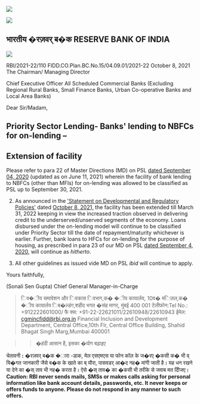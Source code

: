 ![](_page_0_Picture_0.jpeg)

![](_page_0_Picture_1.jpeg)

## भारतीय �रज़वर् ब�क RESERVE BANK OF INDIA

![](_page_0_Picture_3.jpeg)

RBI/2021-22/110 FIDD.CO.Plan.BC.No.15/04.09.01/2021-22 October 8, 2021 The Chairman/ Managing Director

Chief Executive Officer All Scheduled Commercial Banks (Excluding Regional Rural Banks, Small Finance Banks, Urban Co-operative Banks and Local Area Banks)

Dear Sir/Madam,

## **Priority Sector Lending- Banks' lending to NBFCs for on-lending –**

## **Extension of facility**

Please refer to para 22 of Master Directions (MD) on PSL [dated September 04, 2020](https://www.rbi.org.in/Scripts/BS_ViewMasDirections.aspx?id=11959) (updated as on June 11, 2021) wherein the facility of bank lending to NBFCs (other than MFIs) for on-lending was allowed to be classified as PSL up to September 30, 2021.

2. As announced in the ['Statement on Developmental and Regulatory Policies'](https://www.rbi.org.in/Scripts/BS_PressReleaseDisplay.aspx?prid=52368) dated [October 8, 2021,](https://www.rbi.org.in/Scripts/BS_PressReleaseDisplay.aspx?prid=52368) the facility has been extended till March 31, 2022 keeping in view the increased traction observed in delivering credit to the underserved/unserved segments of the economy. Loans disbursed under the on-lending model will continue to be classified under Priority Sector till the date of repayment/maturity whichever is earlier. Further, bank loans to HFCs for on-lending for the purpose of housing, as prescribed in para 23 of our MD on PSL [dated September 4, 2020,](https://www.rbi.org.in/Scripts/BS_ViewMasDirections.aspx?id=11959) will continue as *hitherto*.

3. All other guidelines as issued vide MD on PSL *ibid* will continue to apply.

Yours faithfully,

(Sonali Sen Gupta) Chief General Manager-in-Charge

> िव�ीय समावेशन और िवकास िवभाग,क� �ीय कायार्लय, 10व� मंिज़ल,क� �ीय कायार्लय िब�ल्डंग,शहीद भगत �संह मागर्, मुंबई 400 001 टेलीफोन:Tel No.: +912222601000/ फै क्स: +91-22-22621011/22610948/22610943 ईमेल: [cgmincfidd@rbi.org.in](mailto:cgmincfidd@rbi.org.in) Financial Inclusion and Development Department, Central Office,10th Flr, Central Office Building, Shahid Bhagat Singh Marg,Mumbai 400001

> > �हंदी आसान है, इसका �योग बढ़ाइए

चेतावनी **:** �रज़वर् ब�क �ारा -डाक, मेल एसएमएस या फोन कॉल के ज�रए �कसी क� भी व् यि�गत जानकारी जैसे ब�क के खाते का ब् यौरा, पासवडर् आ�द नह� मांगी जाती है। यह धन रखने या देने का �स् ताव भी नह� करता है। ऐसे �स् ताव� का �कसी भी तरीके से जवाब मत दीिजए। **Caution: RBI never sends mails, SMSs or makes calls asking for personal information like bank account details, passwords, etc. It never keeps or offers funds to anyone. Please do not respond in any manner to such offers.**